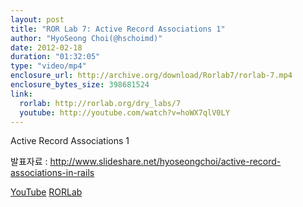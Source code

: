 ```yaml
---
layout: post
title: "ROR Lab 7: Active Record Associations 1"
author: "HyoSeong Choi(@hschoimd)"
date: 2012-02-18
duration: "01:32:05"
type: "video/mp4"
enclosure_url: http://archive.org/download/Rorlab7/rorlab-7.mp4
enclosure_bytes_size: 398681524
link:
  rorlab: http://rorlab.org/dry_labs/7
  youtube: http://youtube.com/watch?v=hoWX7qlV0LY
---
```


<p>Active Record Associations 1</p>

<p>발표자료 : <a href="http://www.slideshare.net/hyoseongchoi/active-record-associations-in-rails">http://www.slideshare.net/hyoseongchoi/active-record-associations-in-rails</a></p>

<div class="btn-group">
  <a class="btn btn-default btn-xs" href="{{ page.link.youtube }}">YouTube</a>
  <a class="btn btn-default btn-xs" href="{{ page.link.rorlab }}">RORLab</a>
</div>